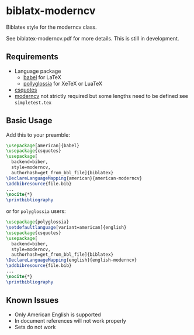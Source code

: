 # biblatx-moderncv #

Biblatex style for the moderncv class.

See biblatex-moderncv.pdf for more details. This is still in development.

## Requirements ##
* Language package
  + [babel](http://ctan.org/pkg/babel) for LaTeX
  + [pollyglossia](http://ctan.org/pkg/pollyglossia) for XeTeX or
    LuaTeX
* [csquotes](http://ctan.org/pkg/csquotes)
* [moderncv](http://ctan.org/pkg/moderncv) not strictly required but
  some lengths need to be defined see `simpletest.tex`

## Basic Usage ##
Add this to your preamble:
```latex
\usepackage[american]{babel}
\usepackage{csquotes}
\usepackage[
  backend=biber,
  style=moderncv,
  authorhash=get_from_bbl_file]{biblatex}
\DeclareLanguageMapping{american}{american-moderncv}
\addbibresource{file.bib}
...
\nocite{*}
\printbibliography
```
or for `polyglossia` users:

```latex
\usepackage{polyglossia}
\setdefaultlanguage[variant=american]{english}
\usepackage{csquotes}
\usepackage[
  backend=biber,
  style=moderncv,
  authorhash=get_from_bbl_file]{biblatex}
\DeclareLanguageMapping{english}{english-moderncv}
\addbibresource{file.bib}
...
\nocite{*}
\printbibliography
```

## Known Issues ##
* Only American English is supported
* In document references will not work properly
* Sets do not work
